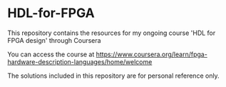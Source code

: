 # HDL-for-FPGA
This repository contains the resources for my ongoing course 'HDL for FPGA design' through Coursera

You can access the course at https://www.coursera.org/learn/fpga-hardware-description-languages/home/welcome

The solutions included in this repository are for personal reference only. 

